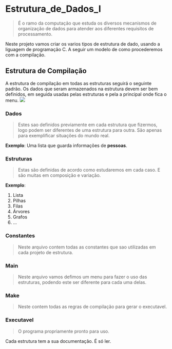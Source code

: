 # Estrutura_de_Dados_I
 > É o ramo da computação que estuda os diversos mecanismos de organização de dados para atender aos diferentes requisitos de processamento.

Neste projeto vamos criar os varios tipos de estrutura de dado, usando a liguagem de programação C. A seguir um modelo de como procederemos com a compilação.

## Estrutura de Compilação
A estrutura de compilação em todas as estruturas seguirá o seguinte padrão. Os dados que seram armazenados na estrutura devem ser bem definidos, em seguida usadas pelas estruturas e pela a principal onde fica o menu.
<img src="../Images/estrutura_de_compilacao.png">

### Dados
> Estes sao definidos previamente em cada estrutura que fizermos, logo podem ser diferentes de uma estrutura para outra. São apenas para exemplificar situações do mundo real.

__Exemplo__: Uma lista que guarda informações de **pessoas**.

### Estruturas
> Estas são definidas de acordo como estudaremos em cada caso. E são muitas em composição e variação.

__Exemplo__: 
1. Lista
2. Pilhas
3. Filas
4. Árvores
5. Grafos
6. ...

### Constantes
> Neste arquivo contem todas as constantes que sao utilizadas em cada projeto de estrutura.

### Main
> Neste arquivo vamos defimos um menu para fazer o uso das estruturas, podendo este ser diferente para cada uma delas.

### Make
> Neste contem todas as regras de compilação para gerar o executavel.

### Executavel
> O programa propriamente pronto para uso.

Cada estrutura tem a sua documentação. É só ler.